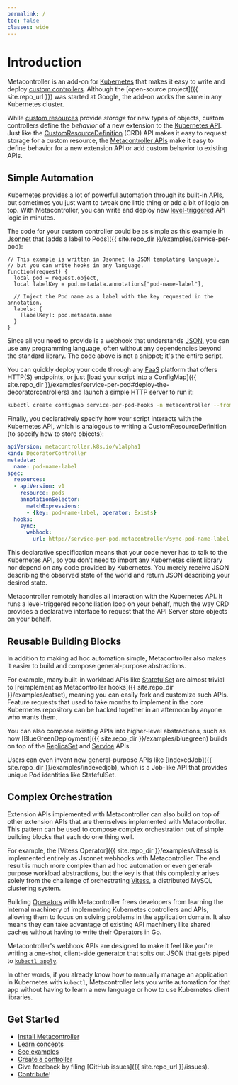 ```yaml
---
permalink: /
toc: false
classes: wide
---
```


# Introduction

Metacontroller is an add-on for [Kubernetes](https://kubernetes.io/)
that makes it easy to write and deploy [custom controllers](https://kubernetes.io/docs/concepts/api-extension/custom-resources/#custom-controllers).
Although the [open-source project]({{ site.repo_url }}) was started at Google,
the add-on works the same in any Kubernetes cluster.

While [custom resources](https://kubernetes.io/docs/concepts/api-extension/custom-resources/)
provide *storage* for new types of objects, custom controllers define the *behavior*
of a new extension to the [Kubernetes API](https://kubernetes.io/docs/concepts/overview/working-with-objects/kubernetes-objects/).
Just like the [CustomResourceDefinition](https://kubernetes.io/docs/tasks/access-kubernetes-api/extend-api-custom-resource-definitions/)
(CRD) API makes it easy to request storage for a custom resource,
the [Metacontroller APIs](/api/) make it easy to define behavior for a new extension API
or add custom behavior to existing APIs.

## Simple Automation

Kubernetes provides a lot of powerful automation through its built-in APIs,
but sometimes you just want to tweak one little thing or add a bit of logic on top.
With Metacontroller, you can write and deploy new [level-triggered](https://hackernoon.com/level-triggering-and-reconciliation-in-kubernetes-1f17fe30333d)
API logic in minutes.

The code for your custom controller could be as simple as this example in [Jsonnet](http://jsonnet.org/)
that [adds a label to Pods]({{ site.repo_dir }}/examples/service-per-pod):

```jsonnet
// This example is written in Jsonnet (a JSON templating language),
// but you can write hooks in any language.
function(request) {
  local pod = request.object,
  local labelKey = pod.metadata.annotations["pod-name-label"],

  // Inject the Pod name as a label with the key requested in the annotation.
  labels: {
    [labelKey]: pod.metadata.name
  }
}
```

Since all you need to provide is a webhook that understands [JSON](http://www.json.org/),
you can use any programming language, often without any dependencies beyond the standard library.
The code above is not a snippet; it's the entire script.

You can quickly deploy your code through any [FaaS](https://en.wikipedia.org/wiki/Function_as_a_service)
platform that offers HTTP(S) endpoints, or just [load your script into a ConfigMap]({{ site.repo_dir }}/examples/service-per-pod#deploy-the-decoratorcontrollers)
and launch a simple HTTP server to run it:

```sh
kubectl create configmap service-per-pod-hooks -n metacontroller --from-file=hooks
```

Finally, you declaratively specify how your script interacts with the Kubernetes API,
which is analogous to writing a CustomResourceDefinition (to specify how to store objects):

```yaml
apiVersion: metacontroller.k8s.io/v1alpha1
kind: DecoratorController
metadata:
  name: pod-name-label
spec:
  resources:
  - apiVersion: v1
    resource: pods
    annotationSelector:
      matchExpressions:
      - {key: pod-name-label, operator: Exists}
  hooks:
    sync:
      webhook:
        url: http://service-per-pod.metacontroller/sync-pod-name-label
```

This declarative specification means that your code never has to talk to the Kubernetes API,
so you don't need to import any Kubernetes client library nor depend on any code provided by
Kubernetes.
You merely receive JSON describing the observed state of the world
and return JSON describing your desired state.

Metacontroller remotely handles all interaction with the Kubernetes API.
It runs a level-triggered reconciliation loop on your behalf, much the way
CRD provides a declarative interface to request that the API Server
store objects on your behalf.

## Reusable Building Blocks

In addition to making ad hoc automation simple, Metacontroller also makes it
easier to build and compose general-purpose abstractions.

For example, many built-in workload APIs like [StatefulSet](https://kubernetes.io/docs/concepts/workloads/controllers/statefulset/)
are almost trivial to [reimplement as Metacontroller hooks]({{ site.repo_dir }}/examples/catset),
meaning you can easily fork and customize such APIs.
Feature requests that used to take months to implement in the core Kubernetes
repository can be hacked together in an afternoon by anyone who wants them.

You can also compose existing APIs into higher-level abstractions,
such as how [BlueGreenDeployment]({{ site.repo_dir }}/examples/bluegreen)
builds on top of the [ReplicaSet](https://kubernetes.io/docs/concepts/workloads/controllers/replicaset/)
and [Service](https://kubernetes.io/docs/concepts/services-networking/service/) APIs.

Users can even invent new general-purpose APIs like [IndexedJob]({{ site.repo_dir }}/examples/indexedjob),
which is a Job-like API that provides unique Pod identities like StatefulSet.

## Complex Orchestration

Extension APIs implemented with Metacontroller can also build on top of other
extension APIs that are themselves implemented with Metacontroller.
This pattern can be used to compose complex orchestration out of
simple building blocks that each do one thing well.

For example, the [Vitess Operator]({{ site.repo_dir }}/examples/vitess)
is implemented entirely as Jsonnet webhooks with Metacontroller.
The end result is much more complex than ad hoc automation or even
general-purpose workload abstractions, but the key is that this complexity
arises solely from the challenge of orchestrating [Vitess](https://vitess.io),
a distributed MySQL clustering system.

Building [Operators](https://coreos.com/operators/) with Metacontroller
frees developers from learning the internal machinery of implementing
Kubernetes controllers and APIs, allowing them to focus on solving
problems in the application domain.
It also means they can take advantage of existing API machinery like
shared caches without having to write their Operators in Go.

Metacontroller's webhook APIs are designed to make it feel like you're
writing a one-shot, client-side generator that spits out JSON that gets
piped to [`kubectl apply`](https://kubernetes.io/docs/concepts/cluster-administration/manage-deployment/#kubectl-apply).

In other words, if you already know how to manually manage an application
in Kubernetes with `kubectl`, Metacontroller lets you write automation for
that app without having to learn a new language or how to use Kubernetes
client libraries.

## Get Started

* [Install Metacontroller](/guide/install/)
* [Learn concepts](/concepts/)
* [See examples](/examples/)
* [Create a controller](/guide/create/)
* Give feedback by filing [GitHub issues]({{ site.repo_url }}/issues).
* [Contribute](/contrib/)!